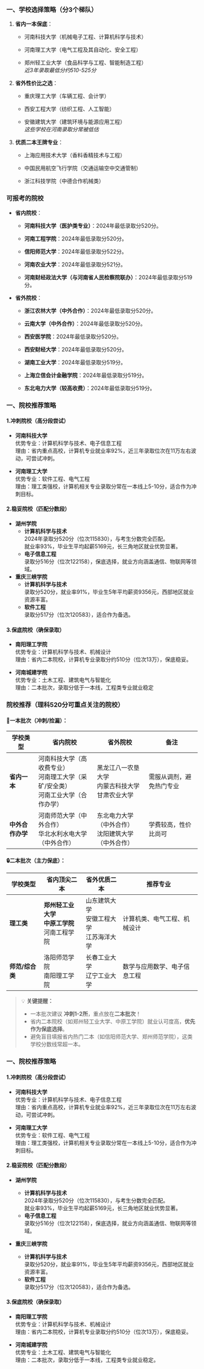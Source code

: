 ### 一、学校选择策略（分3个梯队）

1. **省内一本保底**：
    
    - 河南科技大学（机械电子工程、计算机科学与技术）
        
    - 河南理工大学（电气工程及其自动化、安全工程）
        
    - 郑州轻工业大学（食品科学与工程、智能制造工程）  
        *近3年录取最低分约510-525分*
        
2. **省外性价比之选**：
    
    - 重庆理工大学（车辆工程、会计学）
        
    - 西安工程大学（纺织工程、人工智能）
        
    - 安徽建筑大学（建筑环境与能源应用工程）  
        _这些学校在河南录取分常被低估_
        
3. **优质二本王牌专业**：
    
    - 上海应用技术大学（香料香精技术与工程）
        
    - 中国民用航空飞行学院（交通运输空中交通管制）
        
    - 浙江科技学院（中德合作机械类）
        

### 可报考的院校

- **省内院校**：
    
    - **河南科技大学（医护类专业）**：2024年最低录取分520分。
        
    - **河南工程学院**：2024年最低录取分520分。
        
    - **信阳师范大学**：2024年最低录取分522分。
        
    - **河南农业大学**：2024年最低录取分521分。
        
    - **河南财经政法大学（与河南省人民检察院联办）**：2024年最低录取分519分。
        
- **省外院校**：
    
    - **浙江农林大学（中外合作）**：2024年最低录取分520分。
        
    - **云南大学（中外合作）**：2024年最低录取分520分。
        
    - **西安医学院**：2024年最低录取分520分。
        
    - **西安财经大学**：2024年最低录取分520分。
        
    - **湖南工业大学**：2024年最低录取分519分。
        
    - **上海立信会计金融学院**：2024年最低录取分519分。
        
    - **东北电力大学（较高收费）**：2024年最低录取分519分。
        

### 一、院校推荐策略

#### 1. ​**​冲刺院校（高分段尝试）​**​

- ​**​河南科技大学​**​  
    优势专业：计算机科学与技术、电子信息工程  
    理由：省内重点高校，计算机专业就业率92%，近三年录取位次在11万左右波动，可尝试冲刺。
    
- ​**​河南理工大学​**​  
    优势专业：软件工程、电气工程  
    理由：理工类强校，计算机相关专业录取分常在一本线上5-10分，适合作为冲刺目标。
    
#### 2. ​**​稳妥院校（匹配分数段）​**​
- ​**​湖州学院​**​
    - ​**​计算机科学与技术​**​  
        2024年录取分520分（位次115830），与考生分数完全匹配。  
        就业率93%，毕业生平均起薪5169元，长三角地区就业优势显著。
    - ​**​电子信息工程​**​  
        录取分516分（位次122158），保底选择，就业方向涵盖通信、物联网等领域。
- ​**​重庆三峡学院​**​
    - ​**​计算机科学与技术​**​  
        录取分520分，就业率91%，毕业生5年平均薪资9356元，西部地区就业资源丰富。
    - ​**​软件工程​**​  
        录取分517分（位次120583），适合作为备选。

#### 3. ​**​保底院校（确保录取）​**​
- ​**​南阳理工学院​**​  
    优势专业：计算机科学与技术、机械设计  
    理由：省内二本院校，计算机专业录取分约510分（位次13万），保底稳妥。

- ​**​河南城建学院​**​  
    优势专业：土木工程、建筑电气与智能化  
    理由：二本批次，录取分低于一本线，工程类专业就业稳定
    
### **院校推荐（理科520分可重点关注的院校）​**​

#### 🌟 ​**​一本批次（冲刺/捡漏）：​**​

|​**​学校类型​**​|​**​省内院校​**​|​**​省外院校​**​|​**​备注​**​|
|---|---|---|---|
|​**​省内一本​**​|河南科技大学（高收费专业）  <br>河南理工大学（采矿/安全类）  <br>河南工业大学（合作办学）|黑龙江八一农垦大学  <br>内蒙古科技大学  <br>甘肃农业大学|需服从调剂，避免热门专业|
|​**​中外合作办学​**​|河南师范大学（中外合作）  <br>华北水利水电大学（中外合作）|东北电力大学（中外合作）  <br>沈阳建筑大学（中外合作）|学费较高，性价比尚可|

#### 🔒 ​**​二本批次（主力保底）：​**​

|​**​学校类型​**​|​**​省内顶尖二本​**​|​**​省外优质二本​**​|​**​推荐专业​**​|
|---|---|---|---|
|​**​理工类​**​|​**​郑州轻工业大学​**​  <br>​**​中原工学院​**​  <br>河南工程学院|山东建筑大学  <br>安徽工程大学  <br>江苏海洋大学|计算机类、电气工程、机械设计|
|​**​师范/综合类​**​|洛阳师范学院  <br>南阳理工学院|长春工业大学  <br>辽宁工业大学|数学与应用数学、电子信息工程|

> 💡 ​**​关键提醒：​**​
> 
> - 一本批次建议 ​**​冲刺1-2所​**​，重点放在 ​**​二本批次​**​！
> - 省内二本院校（如郑州轻工业大学、中原工学院）就业认可度高，​**​优先作为保底选择​**​。
> - 避免盲目填报省内热门二本（如信阳师范大学、郑州师范学院），这类学校分数线常超一本。


### 一、院校推荐策略

#### 1. ​**​冲刺院校（高分段尝试）​**​

- ​**​河南科技大学​**​  
    优势专业：计算机科学与技术、电子信息工程  
    理由：省内重点高校，计算机专业就业率92%，近三年录取位次在11万左右波动，可尝试冲刺。
    
- ​**​河南理工大学​**​  
    优势专业：软件工程、电气工程  
    理由：理工类强校，计算机相关专业录取分常在一本线上5-10分，适合作为冲刺目标。
    

#### 2. ​**​稳妥院校（匹配分数段）​**​

- ​**​湖州学院​**​
    
    - ​**​计算机科学与技术​**​  
        2024年录取分520分（位次115830），与考生分数完全匹配。  
        就业率93%，毕业生平均起薪5169元，长三角地区就业优势显著。
    - ​**​电子信息工程​**​  
        录取分516分（位次122158），保底选择，就业方向涵盖通信、物联网等领域。
- ​**​重庆三峡学院​**​
    
    - ​**​计算机科学与技术​**​  
        录取分520分，就业率91%，毕业生5年平均薪资9356元，西部地区就业资源丰富。
    - ​**​软件工程​**​  
        录取分517分（位次120583），适合作为备选。

#### 3. ​**​保底院校（确保录取）​**​

- ​**​南阳理工学院​**​  
    优势专业：计算机科学与技术、机械设计  
    理由：省内二本院校，计算机专业录取分约510分（位次13万），保底稳妥。
    
- ​**​河南城建学院​**​  
    优势专业：土木工程、建筑电气与智能化  
    理由：二本批次，录取分低于一本线，工程类专业就业稳定。
